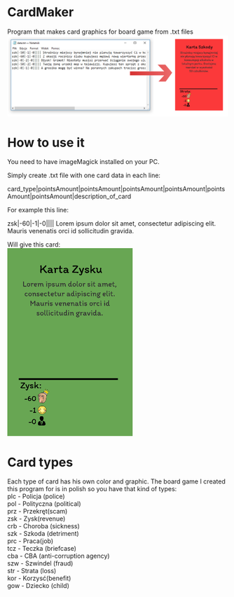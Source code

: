 # CardMaker
Program that makes card graphics for board game from .txt files
![Screenshot](image.png)

# How to use it

You need to have imageMagick installed on your PC.

Simply create .txt file with one card data in each line:

card_type|pointsAmount|pointsAmount|pointsAmount|pointsAmount|pointsAmount|pointsAmount|description_of_card

For example this line:

zsk|-60|-1|-0|||| Lorem ipsum dolor sit amet, consectetur adipiscing elit. Mauris venenatis orci id sollicitudin gravida.

Will give this card:
<br>
![Screenshot](sampleCard.png)

# Card types
Each type of card has his own color and graphic. The board game I created this program for is in polish so you have that kind of types:
<br>
plc - Policja (police)<br>
pol - Polityczna (political)<br>
prz - Przekręt(scam)<br>
zsk - Zysk(revenue)<br>
crb - Choroba (sickness)<br>
szk - Szkoda (detriment)<br>
prc - Praca(job)<br>
tcz - Teczka (briefcase)<br>
cba - CBA (anti-corruption agency)<br>
szw - Szwindel (fraud)<br>
str - Strata (loss)<br>
kor - Korzysć(benefit)<br>
gow - Dziecko (child)<br>
